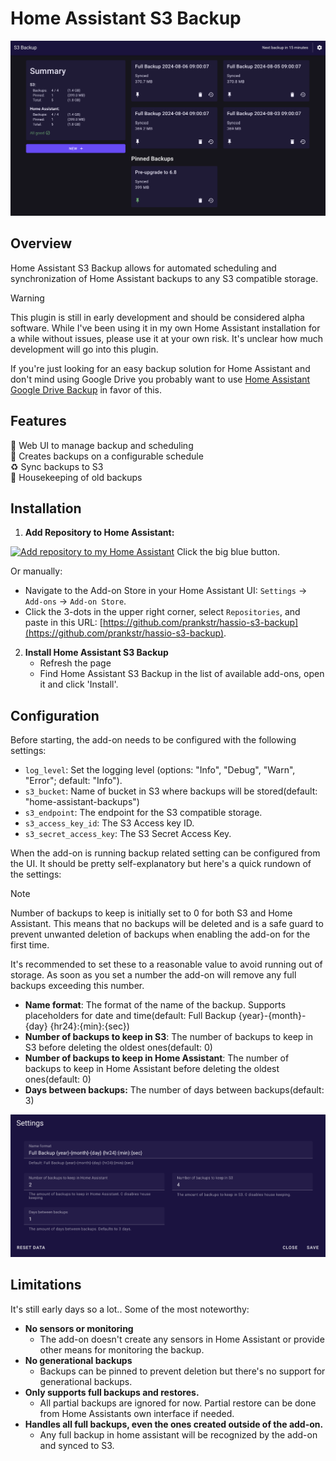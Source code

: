# Home Assistant S3 Backup

![Home Page Preview](images/home.png "Home Assistant S3 Backup")

## Overview

Home Assistant S3 Backup allows for automated scheduling and synchronization of Home Assistant backups to any S3 compatible storage.

> [!WARNING]
> This plugin is still in early development and should be considered alpha software. While I've been using it in my own Home Assistant installation for a while without issues, please use it at your own risk. It's unclear how much development will go into this plugin.
>
> If you're just looking for an easy backup solution for Home Assistant and don't mind using Google Drive you probably want to use [Home Assistant Google Drive Backup](https://github.com/sabeechen/hassio-google-drive-backup) in favor of this.

## Features

🌟 Web UI to manage backup and scheduling</br>
📆 Creates backups on a configurable schedule</br>
♻️ Sync backups to S3</br>
🧹 Housekeeping of old backups</br>

## Installation

1. **Add Repository to Home Assistant:**

[![Add repository to my Home Assistant](https://my.home-assistant.io/badges/supervisor_add_add-on_repository.svg)](https://my.home-assistant.io/redirect/supervisor_add_add-on_repository/?repository_url=https%3A%2F%2Fgithub.com%2Fprankstr%2Fhassio-s3-backup)
Click the big blue button.

Or manually:

- Navigate to the Add-on Store in your Home Assistant UI: `Settings` -> `Add-ons` -> `Add-on Store`.
- Click the 3-dots in the upper right corner, select `Repositories`, and paste in this URL: [https://github.com/prankstr/hassio-s3-backup](https://github.com/prankstr/hassio-s3-backup).

2. **Install Home Assistant S3 Backup**
   - Refresh the page
   - Find Home Assistant S3 Backup in the list of available add-ons, open it and click 'Install'.

## Configuration

Before starting, the add-on needs to be configured with the following settings:

- `log_level`: Set the logging level (options: "Info", "Debug", "Warn", "Error"; default: "Info").
- `s3_bucket`: Name of bucket in S3 where backups will be stored(default: "home-assistant-backups")
- `s3_endpoint`: The endpoint for the S3 compatible storage.
- `s3_access_key_id`: The S3 Access key ID.
- `s3_secret_access_key`: The S3 Secret Access Key.

When the add-on is running backup related setting can be configured from the UI. It should be pretty self-explanatory but here's a quick rundown of the settings:

> [!NOTE]
> Number of backups to keep is initially set to 0 for both S3 and Home Assistant. This means that no backups will be deleted and is a safe guard to prevent unwanted deletion of backups when enabling the add-on for the first time.
>
> It's recommended to set these to a reasonable value to avoid running out of storage. As soon as you set a number the add-on will remove any full backups exceeding this number.

- **Name format**: The format of the name of the backup. Supports placeholders for date and time(default: Full Backup {year}-{month}-{day} {hr24}:{min}:{sec})
- **Number of backups to keep in S3**: The number of backups to keep in S3 before deleting the oldest ones(default: 0)
- **Number of backups to keep in Home Assistant**: The number of backups to keep in Home Assistant before deleting the oldest ones(default: 0)
- **Days between backups:** The number of days between backups(default: 3)

![Settings preview](images/settings.png "Home Assistant S3 Backup Settings")

## Limitations

It's still early days so a lot.. Some of the most noteworthy:

- **No sensors or monitoring**
  - The add-on doesn't create any sensors in Home Assistant or provide other means for monitoring the backup.
- **No generational backups**
  - Backups can be pinned to prevent deletion but there's no support for generational backups.
- **Only supports full backups and restores.**
  - All partial backups are ignored for now. Partial restore can be done from Home Assistants own interface if needed.
- **Handles all full backups, even the ones created outside of the add-on.**
  - Any full backup in home assistant will be recognized by the add-on and synced to S3.
